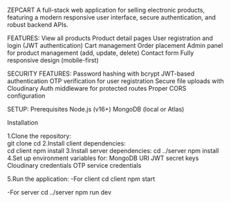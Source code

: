 ZEPCART
A full-stack web application for selling electronic products, featuring a modern responsive user interface, secure authentication, and robust backend APIs.

FEATURES:
View all products
Product detail pages
User registration and login (JWT authentication)
Cart management
Order placement
Admin panel for product management (add, update, delete)
Contact form
Fully responsive design (mobile-first)

SECURITY FEATURES:
Password hashing with bcrypt
JWT-based authentication
OTP verification for user registration
Secure file uploads with Cloudinary
Auth middleware for protected routes
Proper CORS configuration

SETUP:
Prerequisites
 Node.js (v16+)
 MongoDB (local or Atlas)

Installation

1.Clone the repository:      
      git clone <repo-url>
      cd <project-directory>
2.Install client dependencies:  
      cd client
      npm install
3.Install server dependencies:
      cd ../server
      npm install
4.Set up environment variables for:
      MongoDB URI
      JWT secret keys
      Cloudinary credentials
      OTP service credentials


5.Run the application:
  -For client 
      cd client
      npm start

  -For server
      cd ../server
      npm run dev 



